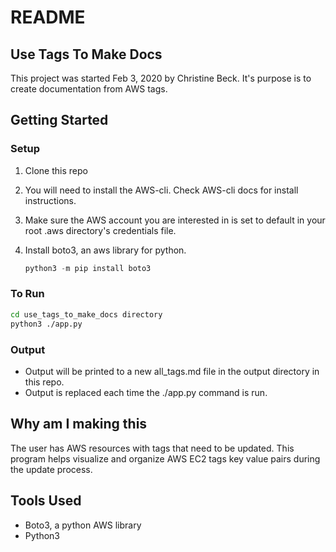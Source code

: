 # README

## Use Tags To Make Docs

This project was started Feb 3, 2020 by Christine Beck.  It's purpose is to create documentation from AWS tags.  

## Getting Started

### Setup

1. Clone this repo
2. You will need to install the AWS-cli. Check AWS-cli docs for install instructions.
3. Make sure the AWS account you are interested in is set to default in your root .aws directory's credentials file.
4. Install boto3, an aws library for python.

    ```python
    python3 -m pip install boto3
    ```

### To Run

```bash
cd use_tags_to_make_docs directory
python3 ./app.py
```

### Output

- Output will be printed to a new all_tags.md file in the output directory in this repo.  
- Output is replaced each time the ./app.py command is run.


## Why am I making this

The user has AWS resources with tags that need to be updated.  This program helps visualize and organize AWS EC2 tags key value pairs during the update process.

## Tools Used

- Boto3, a python AWS library
- Python3